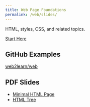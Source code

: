 ```yaml
---
title: Web Page Foundations
permalink: /web/slides/
---
```


HTML, styles, CSS, and related topics.

[Start Here](/web/slides/01-minimal/)

## GitHub Examples

[web2learn/web](https://github.com/santanche/web2learn/tree/master/web)

## PDF Slides

* [Minimal HTML Page](/web/slides/01-minimal.pdf)
* [HTML Tree](/web/slides/02-tree.pdf)